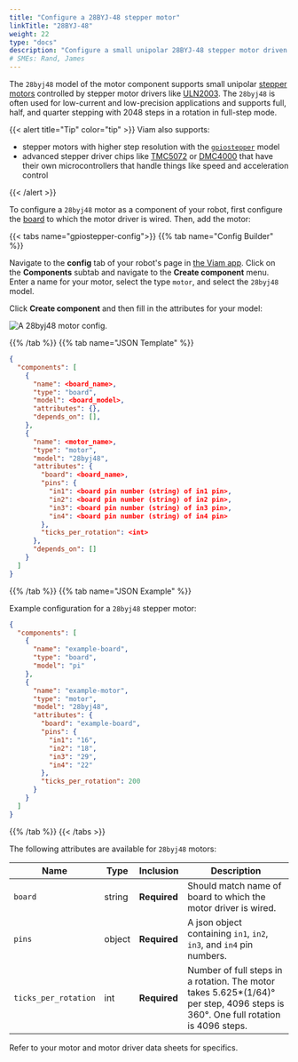 ```yaml
---
title: "Configure a 28BYJ-48 stepper motor"
linkTitle: "28BYJ-48"
weight: 22
type: "docs"
description: "Configure a small unipolar 28BYJ-48 stepper motor driven by a ULN2003 driver."
# SMEs: Rand, James
---
```


The `28byj48` model of the motor component supports small unipolar [stepper motors](https://en.wikipedia.org/wiki/Stepper_motor) controlled by stepper motor drivers like [ULN2003](https://www.ti.com/product/ULN2003A). The `28byj48` is often used for low-current and low-precision applications and supports full, half, and quarter stepping with 2048 steps in a rotation in full-step mode.

{{< alert title="Tip" color="tip" >}}
Viam also supports:

- stepper motors with higher step resolution with the [`gpiostepper`](../gpiostepper) model
- advanced stepper driver chips like [TMC5072](../tmc5072/) or [DMC4000](../dmc4000/) that have their own microcontrollers that handle things like speed and acceleration control

{{< /alert >}}

To configure a `28byj48` motor as a component of your robot, first configure the [board](/components/board/) to which the motor driver is wired.
Then, add the motor:

{{< tabs name="gpiostepper-config">}}
{{% tab name="Config Builder" %}}

Navigate to the **config** tab of your robot's page in [the Viam app](https://app.viam.com).
Click on the **Components** subtab and navigate to the **Create component** menu.
Enter a name for your motor, select the type `motor`, and select the `28byj48` model.

Click **Create component** and then fill in the attributes for your model:

![A 28byj48 motor config.](../../img/motor/28byj48-config-ui.png)

{{% /tab %}}
{{% tab name="JSON Template" %}}

```json
{
  "components": [
    {
      "name": <board_name>,
      "type": "board",
      "model": <board_model>,
      "attributes": {},
      "depends_on": [],
    },
    {
      "name": <motor_name>,
      "type": "motor",
      "model": "28byj48",
      "attributes": {
        "board": <board_name>,
        "pins": {
          "in1": <board pin number (string) of in1 pin>,
          "in2": <board pin number (string) of in2 pin>,
          "in3": <board pin number (string) of in3 pin>,
          "in4": <board pin number (string) of in4 pin>
        },
        "ticks_per_rotation": <int>
      },
      "depends_on": []
    }
  ]
}
```

{{% /tab %}}
{{% tab name="JSON Example" %}}

Example configuration for a `28byj48` stepper motor:

```json
{
  "components": [
    {
      "name": "example-board",
      "type": "board",
      "model": "pi"
    },
    {
      "name": "example-motor",
      "type": "motor",
      "model": "28byj48",
      "attributes": {
        "board": "example-board",
        "pins": {
          "in1": "16",
          "in2": "18",
          "in3": "29",
          "in4": "22"
        },
        "ticks_per_rotation": 200
      }
    }
  ]
}
```

{{% /tab %}}
{{< /tabs >}}

The following attributes are available for `28byj48` motors:

| Name | Type | Inclusion | Description |
| ---- | ---- | --------- | ----------- |
| `board` | string | **Required** | Should match name of board to which the motor driver is wired. |
| `pins` | object | **Required** | A json object containing `in1`, `in2`, `in3`, and `in4` pin numbers. |
| `ticks_per_rotation` | int | **Required** | Number of full steps in a rotation. The motor takes 5.625*(1/64)° per step, 4096 steps is 360°. One full rotation is 4096 steps. |

Refer to your motor and motor driver data sheets for specifics.
